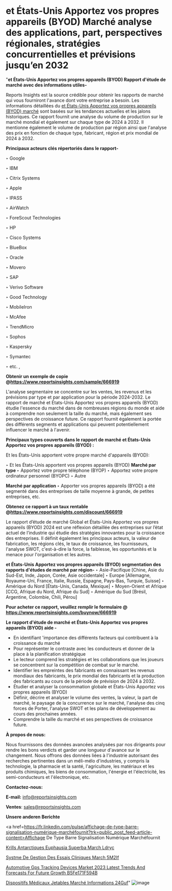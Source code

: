 # et États-Unis Apportez vos propres appareils (BYOD) Marché analyse des applications, part, perspectives régionales, stratégies concurrentielles et prévisions jusqu’en 2032

 "<strong>et États-Unis Apportez vos propres appareils (BYOD) Rapport d'étude de marché avec des informations utiles-</strong>

Reports Insights est la source crédible pour obtenir les rapports de marché qui vous fourniront l'avance dont votre entreprise a besoin. Les informations détaillées du <a href=https://www.reportsinsights.com/sample/666919>et États-Unis Apportez vos propres appareils (BYOD) marché</a> sont basées sur les tendances actuelles et les jalons historiques. Ce rapport fournit une analyse du volume de production sur le marché mondial et également sur chaque type de 2024 à 2032. Il mentionne également le volume de production par région ainsi que l'analyse des prix en fonction de chaque type, fabricant, région et prix mondial de 2024 à 2032.

<b>Principaux acteurs clés répertoriés dans le rapport-</b>

‣ Google

‣ IBM

‣ Citrix Systems

‣ Apple

‣ IPASS

‣ AirWatch

‣ ForeScout Technologies

‣ HP

‣ Cisco Systems

‣ BlueBox

‣ Oracle

‣ Movero

‣ SAP

‣ Verivo Software

‣ Good Technology

‣ MobileIron

‣ McAfee

‣ TrendMicro

‣ Sophos

‣ Kaspersky

‣ Symantec

‣ etc. ,

<strong><b>Obtenir un exemple de copie @</b></strong><a href=https://www.reportsinsights.com/sample/666919><strong><b>https://www.reportsinsights.com/sample/666919</b></strong></a>

L'analyse segmentaire se concentre sur les ventes, les revenus et les prévisions par type et par application pour la période 2024-2032. Le rapport de marché et États-Unis Apportez vos propres appareils (BYOD) étudie l'essence du marché dans de nombreuses régions du monde et aide à comprendre non seulement la taille du marché, mais également ses perspectives de croissance future. Ce rapport fournit également la portée des différents segments et applications qui peuvent potentiellement influencer le marché à l'avenir.

<strong>Principaux types couverts dans le rapport de marché et États-Unis Apportez vos propres appareils (BYOD) :</strong>

Et les États-Unis apportent votre propre marché d'appareils (BYOD):

‣  Et les États-Unis apportent vos propres appareils (BYOD) <strong> Marché <strong> par type </strong> </strong>
‣ Apportez votre propre téléphone (BYOP)
‣ Apportez votre propre ordinateur personnel (BYOPC)
‣ Autre

<strong>Marché par application </strong>
‣ Apporter vos propres appareils (BYOD) a été segmenté dans des entreprises de taille moyenne à grande, de petites entreprises, etc.

<strong><b>Obtenez ce rapport à un taux rentable @</b></strong><a href=https://www.reportsinsights.com/discount/666919><strong><b>https://www.reportsinsights.com/discount/666919</b></strong></a>

Le rapport d’étude de marché Global et États-Unis Apportez vos propres appareils (BYOD) 2024 est une réflexion détaillée des entreprises sur l’état actuel de l’industrie qui étudie des stratégies innovantes pour la croissance des entreprises. Il définit également les principaux acteurs, la valeur de fabrication, les régions clés, le taux de croissance, les fournisseurs, l'analyse SWOT, c'est-à-dire la force, la faiblesse, les opportunités et la menace pour l'organisation et les autres.

<strong>et États-Unis Apportez vos propres appareils (BYOD) segmentation des rapports d'études de marché par région-</strong>
‣ Asie-Pacifique [Chine, Asie du Sud-Est, Inde, Japon, Corée, Asie occidentale]
‣ Europe [Allemagne, Royaume-Uni, France, Italie, Russie, Espagne, Pays-Bas, Turquie, Suisse]
‣ Amérique du Nord [États-Unis, Canada, Mexique]
‣ Moyen-Orient et Afrique [CCG, Afrique du Nord, Afrique du Sud]
‣ Amérique du Sud [Brésil, Argentine, Colombie, Chili, Pérou]

<strong>Pour acheter ce rapport, veuillez remplir le formulaire @   <a href=https://www.reportsinsights.com/buynow/666919>https://www.reportsinsights.com/buynow/666919</a></strong>

<strong>Le rapport d'étude de marché et États-Unis Apportez vos propres appareils (BYOD) aide -</strong>
<ul>
  <li>En identifiant 'importance des différents facteurs qui contribuent à la croissance du marché</li>
  <li>Pour représenter le contraste avec les conducteurs et donner de la place à la planification stratégique</li>
  <li>Le lecteur comprend les stratégies et les collaborations que les joueurs se concentrent sur la compétition de combat sur le marché.</li>
  <li>Identifier les empreintes des fabricants en connaissant les revenus mondiaux des fabricants, le prix mondial des fabricants et la production des fabricants au cours de la période de prévision de 2024 à 2032.</li>
  <li>Étudier et analyser la consommation globale et États-Unis Apportez vos propres appareils (BYOD)</li>
  <li>Définir, décrire et analyser le volume des ventes, la valeur, la part de marché, le paysage de la concurrence sur le marché, l'analyse des cinq forces de Porter, l'analyse SWOT et les plans de développement au cours des prochaines années.</li>
  <li>Comprendre la taille du marché et ses perspectives de croissance future.</li>
</ul>
<strong>À propos de nous:</strong>

Nous fournissons des données avancées analysées par nos dirigeants pour rendre les bons verdicts et garder une longueur d'avance sur le changement. Nous offrons des données liées à l'industrie autorisant des recherches pertinentes dans un méli-mélo d'industries, y compris la technologie, la pharmacie et la santé, l'agriculture, les matériaux et les produits chimiques, les biens de consommation, l'énergie et l'électricité, les semi-conducteurs et l'électronique, etc.

<strong>Contactez-nous:</strong>

<strong>E-mail:</strong> <a href=mailto:info@reportsinsights.com>info@reportsinsights.com</a>

<strong>Ventes</strong>: <a href=mailto:sales@reportsinsights.com>sales@reportsinsights.com</a>

<strong>Unsere anderen Berichte</strong>

<a href=https://fr.linkedin.com/pulse/affichage-de-type-barre-signalisation-numérique-marchéfournit?trk=public_post_feed-article-content>Affichage De Type Barre Signalisation Numérique Marchéfournit</a>

<a href=https://www.linkedin.com/pulse/krills-antarctiques-euphausia-superba-march%C3%A9-ldryc/>Krills Antarctiques Euphausia Superba March Ldryc</a>

<a href=https://www.linkedin.com/pulse/syst%C3%A8me-de-gestion-des-essais-cliniques-march%C3%A9-5m2if/>Systme De Gestion Des Essais Cliniques March 5M2If</a>

<a href=https://medium.com/@d7298290/automotive-gps-tracking-devices-market-2023-latest-trends-and-forecasts-for-future-growth-b5fe171f594b>Automotive Gps Tracking Devices Market 2023 Latest Trends And Forecasts For Future Growth B5Fe171F594B</a>

<a href=https://fr.linkedin.com/pulse/dispositifs-médicaux-jetables-marché-informations-24guf/>Dispositifs Médicaux Jetables Marché Informations 24Guf</a>"
![image](https://github.com/daminid12/RImarketgrowth/assets/158430485/a1fb198c-fce0-4c8e-99ef-a8b5cbc182c5)
